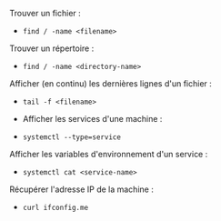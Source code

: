 Trouver un fichier :
- `find / -name <filename>`

Trouver un répertoire :
- `find / -name <directory-name>`

Afficher (en continu) les dernières lignes d'un fichier :
- `tail -f <filename>`

- Afficher les services d'une machine :
- `systemctl --type=service`

Afficher les variables d'environnement d'un  service :
- `systemctl cat <service-name>`

Récupérer l'adresse IP de la machine :
- `curl ifconfig.me`
